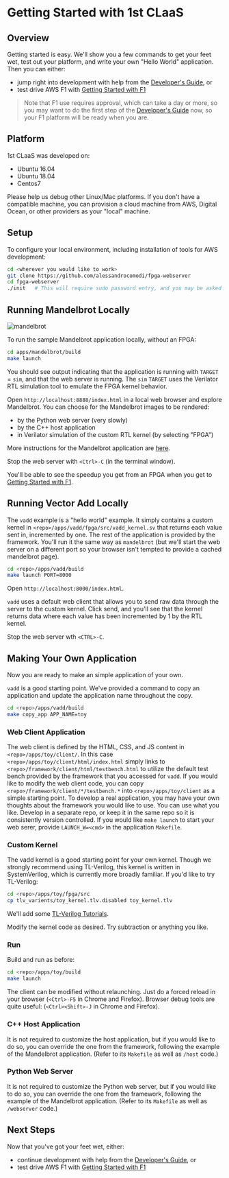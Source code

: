<a name="top"></a>
# Getting Started with 1st CLaaS

## Overview

Getting started is easy. We'll show you a few commands to get your feet wet, test out your platform, and write your own "Hello World" application. Then you can either:

  - jump right into development with help from the [Developer's Guide](DevelopersGuide.md#top), or
  - test drive AWS F1 with [Getting Started with F1](GettingStartedF1.md#top)

> Note that F1 use requires approval, which can take a day or more, so you may want to do the first step of the [Developer's Guide](doc/DevelopersGuide.md#top) now, so your F1 platform will be ready when you are.


## Platform

1st CLaaS was developed on:

  - Ubuntu 16.04
  - Ubuntu 18.04
  - Centos7
  
Please help us debug other Linux/Mac platforms. If you don't have a compatible machine, you can provision a cloud machine from AWS, Digital Ocean, or other providers as your "local" machine.


## Setup


To configure your local environment, including installation of tools for AWS development:

```sh
cd <wherever you would like to work>
git clone https://github.com/alessandrocomodi/fpga-webserver
cd fpga-webserver
./init   # This will require sudo password entry, and you may be asked to update your $PATH.)
```


## Running Mandelbrot Locally

![mandelbrot](http://fractalvalley.net/img?json={%22x%22:-0.9836,%22y%22:-0.279,%22pix_x%22:0.00001906,%22pix_y%22:0.00001906,%22width%22:1018,%22height%22:74,%22max_depth%22:1225,%22modes%22:66,%22renderer%22:%22cpp%22})

To run the sample Mandelbrot application locally, without an FPGA:

```sh
cd apps/mandelbrot/build
make launch
```

You should see output indicating that the application is running with `TARGET` = `sim`, and that the web server is running. The `sim` `TARGET` uses the Verilator RTL simulation tool to emulate the FPGA kernel behavior.

Open `http://localhost:8888/index.html` in a local web browser and explore Mandelbrot. You can choose for the Mandelbrot images to be rendered:

  - by the Python web server (very slowly)
  - by the C++ host application
  - in Verilator simulation of the custom RTL kernel (by selecting "FPGA")

More instructions for the Mandelbrot application are [here](../apps/mandelbrot).

Stop the web server with `<Ctrl>-C` (in the terminal window).

You'll be able to see the speedup you get from an FPGA when you get to [Getting Started with F1](GettingStartedF1.md#top).


## Running Vector Add Locally

The `vadd` example is a "hello world" example. It simply contains a custom kernel in `<repo>/apps/vadd/fpga/src/vadd_kernel.sv` that returns each value sent in, incremented by one. The rest of the application is provided by the framework. You'll run it the same way as `mandelbrot` (but we'll start the web server on a different port so your browser isn't tempted to provide a cached mandelbrot page).

```sh
cd <repo>/apps/vadd/build
make launch PORT=8000
```

Open `http://localhost:8000/index.html`.

`vadd` uses a default web client that allows you to send raw data through the server to the custom kernel. Click send, and you'll see that the kernel returns data where each value has been incremented by 1 by the RTL kernel.

Stop the web server wth `<CTRL>-C`.


<a name="CustomApp"></a>
## Making Your Own Application

Now you are ready to make an simple application of your own.

`vadd` is a good starting point. We've provided a command to copy an application and update the application name throughout the copy.

```sh
cd <repo>/apps/vadd/build
make copy_app APP_NAME=toy
```


### Web Client Application

The web client is defined by the HTML, CSS, and JS content in `<repo>/apps/toy/client/`. In this case `<repo>/apps/toy/client/html/index.html` simply links to `<repo>/framework/client/html/testbench.html` to utilize the default test bench provided by the framework that you accessed for `vadd`. If you would like to modify the web client code, you can copy `<repo>/framework/client/*/testbench.*` into `<repo>/apps/toy/client` as a simple starting point. To develop a real application, you may have your own thoughts about the framework you would like to use. You can use what you like. Develop in a separate repo, or keep it in the same repo so it is consistently version controlled. If you would like `make launch` to start your web serer, provide `LAUNCH_W=<cmd>` in the application `Makefile`.


### Custom Kernel

The vadd kernel is a good starting point for your own kernel. Though we strongly recommend using TL-Verilog, this kernel is written in SystemVerilog, which is currently more broadly familiar. If you'd like to try TL-Verilog:

```sh
cd <repo>/apps/toy/fpga/src
cp tlv_varients/toy_kernel.tlv.disabled toy_kernel.tlv
```

We'll add some [TL-Verilog Tutorials](TLV_Tutorials.md#top).

Modify the kernel code as desired. Try subtraction or anything you like.


### Run

Build and run as before:

```sh
cd <repo>/apps/toy/build
make launch
```

The client can be modified without relaunching. Just do a forced reload in your browser (`<Ctrl>-F5` in Chrome and Firefox). Browser debug tools are quite useful: (`<Ctrl><Shift>-J` in Chrome and Firefox).


### C++ Host Application

It is not required to customize the host application, but if you would like to do so, you can override the one from the framework, following the example of the Mandelbrot application. (Refer to its `Makefile` as well as `/host` code.)


### Python Web Server

It is not required to customize the Python web server, but if you would like to do so, you can override the one from the framework, following the example of the Mandelbrot application. (Refer to its `Makefile` as well as `/webserver` code.)


## Next Steps

Now that you've got your feet wet, either:

  - continue development with help from the [Developer's Guide](DevelopersGuide.md#top), or
  - test drive AWS F1 with [Getting Started with F1](GettingStartedF1.md#top)
